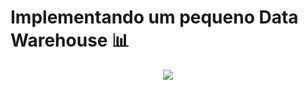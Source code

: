 # Implementando um pequeno Data Warehouse 📊

<div align="center">
<img src="https://github.com/Israella/Kaggle_Projects/assets/89945563/685fc502-4ca4-4b00-a2ac-78aea283e60e" />
</div>

